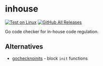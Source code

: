 # inhouse

[![Test on Linux](https://github.com/tomodian/inhouse/actions/workflows/test.linux.yml/badge.svg)](https://github.com/tomodian/inhouse/actions/workflows/test.linux.yml)
[![GitHub All Releases](https://img.shields.io/github/downloads/tomodian/inhouse/total?style=social)](https://github.com/tomodian/inhouse/releases)

Go code checker for in-house code regulation.

## Alternatives

- [gochecknoinits](https://github.com/leighmcculloch/gochecknoinits) - block `init` functions
